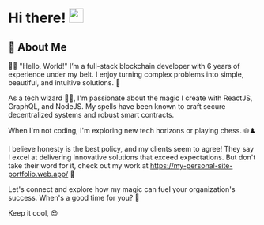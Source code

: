 # Hi there! <img src="https://media.giphy.com/media/hvRJCLFzcasrR4ia7z/giphy.gif" width="29px" height="29px">

## 🚀 About Me

👨‍💻 "Hello, World!" I’m a full-stack blockchain developer with 6 years of experience under my belt. I enjoy turning complex problems into simple, beautiful, and intuitive solutions. 🚀

As a tech wizard 🧙‍♂️, I'm passionate about the magic I create with ReactJS, GraphQL, and NodeJS. My spells have been known to craft secure decentralized systems and robust smart contracts. 

When I'm not coding, I'm exploring new tech horizons or playing chess. 🌐♟️

I believe honesty is the best policy, and my clients seem to agree! They say I excel at delivering innovative solutions that exceed expectations. But don't take their word for it, check out my work at https://my-personal-site-portfolio.web.app/ 🎯

Let's connect and explore how my magic can fuel your organization's success. When's a good time for you? 📅

Keep it cool, 😎
<br>

